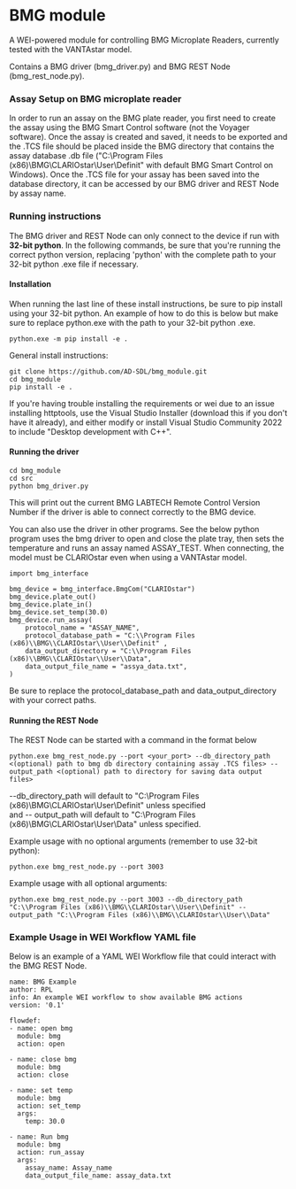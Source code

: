 # BMG module 

A WEI-powered module for controlling BMG Microplate Readers, currently tested with the VANTAstar model.

Contains a BMG driver (bmg_driver.py) and BMG REST Node (bmg_rest_node.py). 

### Assay Setup on BMG microplate reader

In order to run an assay on the BMG plate reader, you first need to create the assay using the BMG Smart Control software (not the Voyager software). Once the assay is created and saved, it needs to be exported and the .TCS file should be placed inside the BMG directory that contains the assay database .db file ("C:\Program Files (x86)\BMG\CLARIOstar\User\Definit" with default BMG Smart Control on Windows). Once the .TCS file for your assay has been saved into the database directory, it can be accessed by our BMG driver and REST Node by assay name. 

### Running instructions

The BMG driver and REST Node can only connect to the device if run with **32-bit python**. In the following commands, be sure that you're running the correct python version, replacing 'python' with the complete path to your 32-bit python .exe file if necessary. 

#### Installation

When running the last line of these install instructions, be sure to pip install using your 32-bit python. An example of how to do this is below but make sure to replace python.exe with the path to your 32-bit python .exe.

    python.exe -m pip install -e .

General install instructions: 

    git clone https://github.com/AD-SDL/bmg_module.git
    cd bmg_module 
    pip install -e .

If you're having trouble installing the requirements or wei due to an issue installing httptools, use the Visual Studio Installer (download this if you don't have it already), and either modify or install Visual Studio Community 2022 to include "Desktop development with C++".

#### Running the driver

    cd bmg_module
    cd src
    python bmg_driver.py

This will print out the current BMG LABTECH Remote Control Version Number if the driver is able to connect correctly to the BMG device.

You can also use the driver in other programs. See the below python program uses the bmg driver to open and close the plate tray, then sets the temperature and runs an assay named ASSAY_TEST. When connecting, the model must be CLARIOstar even when using a VANTAstar model.

    import bmg_interface

    bmg_device = bmg_interface.BmgCom("CLARIOstar")
    bmg_device.plate_out()
    bmg_device.plate_in()
    bmg_device.set_temp(30.0)
    bmg_device.run_assay(
        protocol_name = "ASSAY_NAME",
        protocol_database_path = "C:\\Program Files (x86)\\BMG\\CLARIOstar\\User\\Definit" ,
        data_output_directory = "C:\\Program Files (x86)\\BMG\\CLARIOstar\\User\\Data",
        data_output_file_name = "assya_data.txt",
    )

Be sure to replace the protocol_database_path and data_output_directory with your correct paths.  


#### Running the REST Node

The REST Node can be started with a command in the format below

    python.exe bmg_rest_node.py --port <your_port> --db_directory_path <(optional) path to bmg db directory containing assay .TCS files> --output_path <(optional) path to directory for saving data output files>


--db_directory_path will default to "C:\\Program Files (x86)\\BMG\\CLARIOstar\\User\\Definit" unless specified \
and -- output_path will default to "C:\\Program Files (x86)\\BMG\\CLARIOstar\\User\\Data" unless specified.

Example usage with no optional arguments (remember to use 32-bit python): 


    python.exe bmg_rest_node.py --port 3003


Example usage with all optional arguments: 


    python.exe bmg_rest_node.py --port 3003 --db_directory_path "C:\\Program Files (x86)\\BMG\\CLARIOstar\\User\\Definit" --output_path "C:\\Program Files (x86)\\BMG\\CLARIOstar\\User\\Data"


### Example Usage in WEI Workflow YAML file

Below is an example of a YAML WEI Workflow file that could interact with the BMG REST Node. 

    name: BMG Example
    author: RPL 
    info: An example WEI workflow to show available BMG actions
    version: '0.1'

    flowdef:
    - name: open bmg
      module: bmg
      action: open

    - name: close bmg
      module: bmg
      action: close

    - name: set temp
      module: bmg
      action: set_temp
      args:
        temp: 30.0

    - name: Run bmg
      module: bmg
      action: run_assay
      args: 
        assay_name: Assay_name
        data_output_file_name: assay_data.txt












